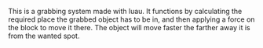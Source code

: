 This is a grabbing system made with luau. It functions by calculating the required place the grabbed object has to be in, and then applying a force on the block to move it there. The object will move faster the farther away it is from the wanted spot.
